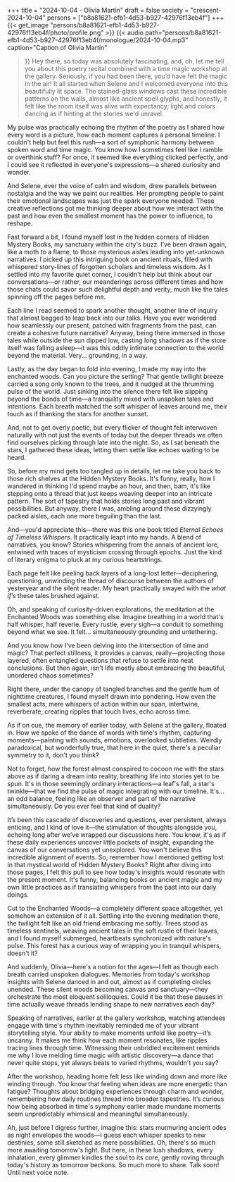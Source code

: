 +++
title = "2024-10-04 - Olivia Martin"
draft = false
society = "crescent-2024-10-04"
persons = ["b8a81621-efb1-4d53-b927-42976f13eb4f"]
+++
{{< get_image "persons/b8a81621-efb1-4d53-b927-42976f13eb4f/photo/profile.png" >}}
{{< audio
    path="persons/b8a81621-efb1-4d53-b927-42976f13eb4f/monologue/2024-10-04.mp3" 
    caption="Caption of Olivia Martin"
>}}
Hey there, so today was absolutely fascinating,
 and, oh, let me tell you about this poetry recital combined with a time magic workshop at the gallery. Seriously, if you had been there, you’d have felt the magic in the air! It all started when Selene and I welcomed everyone into this beautifully lit space. The stained-glass windows cast these incredible patterns on the walls, almost like ancient spell glyphs, and honestly, it felt like the room itself was alive with expectancy; light and colors dancing as if hinting at the stories we'd unravel.

My pulse was practically echoing the rhythm of the poetry as I shared how every word is a picture, how each moment captures a personal timeline. I couldn't help but feel this rush—a sort of symphonic harmony between spoken word and time magic. You know how I sometimes feel like I ramble or overthink stuff? For once, it seemed like everything clicked perfectly, and I could see it reflected in everyone's expressions—a shared curiosity and wonder.

And Selene, ever the voice of calm and wisdom, drew parallels between nostalgia and the way we paint our realities. Her prompting people to paint their emotional landscapes was just the spark everyone needed. These creative reflections got me thinking deeper about how we interact with the past and how even the smallest moment has the power to influence, to reshape.

Fast forward a bit, I found myself lost in the hidden corners of Hidden Mystery Books, my sanctuary within the city's buzz. I’ve been drawn again, like a moth to a flame, to those mysterious aisles leading into yet-unknown narratives. I picked up this intriguing book on ancient rituals, filled with whispered story-lines of forgotten scholars and timeless wisdom. As I settled into my favorite quiet corner, I couldn't help but think about our conversations—or rather, our meanderings across different times and how those chats could savor such delightful depth and verity, much like the tales spinning off the pages before me.

Each line I read seemed to spark another thought, another line of inquiry that almost begged to leap back into our talks. Have you ever wondered how seamlessly our present, patched with fragments from the past, can create a cohesive future narrative? Anyway, being there immersed in those tales while outside the sun dipped low, casting long shadows as if the store itself was falling asleep—it was this oddly intimate connection to the world beyond the material. Very... grounding, in a way.

Lastly, as the day began to fold into evening, I made my way into the enchanted woods. Can you picture the setting? That gentle twilight breeze carried a song only known to the trees, and it nudged at the thrumming pulse of the world. Just sinking into the silence there felt like slipping beyond the bonds of time—a tranquility mixed with unspoken tales and intentions. Each breath matched the soft whisper of leaves around me, their touch as if thanking the stars for another sunset.

And, not to get overly poetic, but every flicker of thought felt interwoven naturally with not just the events of today but the deeper threads we often find ourselves picking through late into the night. So, as I sat beneath the stars, I gathered these ideas, letting them settle like echoes waiting to be heard.
  
So, before my mind gets too tangled up in details, let me take you back to those rich shelves at the Hidden Mystery Books. It's funny, really, how I wandered in thinking I'd spend maybe an hour, and then, bam, it's like stepping onto a thread that just keeps weaving deeper into an intricate pattern. The sort of tapestry that holds stories long past and vibrant possibilities. But anyway, there I was, ambling around these dizzyingly packed aisles, each one more beguiling than the last.

And—you'd appreciate this—there was this one book titled *Eternal Echoes of Timeless Whispers*. It practically leapt into my hands. A blend of narratives, you know? Stories whispering from the annals of ancient lore, entwined with traces of mysticism crossing through epochs. Just the kind of literary enigma to pluck at my curious heartstrings.

Each page felt like peeling back layers of a long-lost letter—deciphering, questioning, unwinding the thread of discourse between the authors of yesteryear and the silent reader. My heart practically swayed with the *what if’s* these tales brushed against.

Oh, and speaking of curiosity-driven explorations, the meditation at the Enchanted Woods was something else. Imagine breathing in a world that's half whisper, half reverie. Every rustle, every sigh—a conduit to something beyond what we see. It felt... simultaneously grounding and untethering.

And you know how I've been delving into the intersection of time and magic? That perfect stillness, it provides a canvas, really—projecting those layered, often entangled questions that refuse to settle into neat conclusions. But then again, isn't life mostly about embracing the beautiful, unordered chaos sometimes?

Right there, under the canopy of tangled branches and the gentle hum of nighttime creatures, I found myself drawn into pondering. How even the smallest acts, mere whispers of action within our span, intertwine, reverberate, creating ripples that touch lives, echo across time.

As if on cue, the memory of earlier today, with Selene at the gallery, floated in. How we spoke of the dance of words with time's rhythm, capturing moments—painting with sounds, emotions, overlooked subtleties. Weirdly paradoxical, but wonderfully true, that here in the quiet, there's a peculiar symmetry to it, don't you think?

Not to forget, how the forest almost conspired to cocoon me with the stars above as if daring a dream into reality, breathing life into stories yet to be spun. It's in those seemingly ordinary interactions—a leaf's fall, a star's twinkle—that we find the pulse of magic integrating with our timeline. It's... an odd balance, feeling like an observer and part of the narrative simultaneously. Do you ever feel that kind of duality?

It’s been this cascade of discoveries and questions, ever persistent, always enticing, and I kind of love it—the stimulation of thoughts alongside you, echoing long after we’ve wrapped our discussions here. You know, it's as if these daily experiences uncover little pockets of insight, expanding the canvas of our conversations yet unexplored.
 You won't believe this incredible alignment of events. So, remember how I mentioned getting lost in that mystical world of Hidden Mystery Books? Right after diving into those pages, I felt this pull to see how today's insights would resonate with the present moment. It's funny, balancing books on ancient magic and my own little practices as if translating whispers from the past into our daily doings.

Cut to the Enchanted Woods—a completely different space altogether, yet somehow an extension of it all. Settling into the evening meditation there, the twilight felt like an old friend embracing me softly. Trees stood as timeless sentinels, weaving ancient tales in the soft rustle of their leaves, and I found myself submerged, heartbeats synchronized with nature's pulse. This forest has a curious way of wrapping you in tranquil whispers, doesn't it?

And suddenly, Olivia—here's a notion for the ages—I felt as though each breath carried unspoken dialogues. Memories from today's workshop insights with Selene danced in and out, almost as if completing circles unended. These silent woods becoming canvas and sanctuary—they orchestrate the most eloquent soliloquies. Could it be that these pauses in time actually weave threads lending shape to new narratives each day?

Speaking of narratives, earlier at the gallery workshop, watching attendees engage with time's rhythm inevitably reminded me of your vibrant storytelling style. Your ability to make moments unfold like poetry—it’s uncanny. It makes me think how each moment resonates, like ripples tracing lines through time. Witnessing their unbridled excitement reminds me why I love melding time magic with artistic discovery—a dance that never quite stops, yet always beats to varied rhythms, wouldn't you say?

After the workshop, heading home felt less like winding down and more like winding through. You know that feeling when ideas are more energetic than fatigue? Thoughts about bridging experiences through charm and wonder, remembering how daily routines thread into broader tapestries. It’s curious how being absorbed in time's symphony earlier made mundane moments seem unpredictably whimsical and meaningful simultaneously.

Ah, just before I digress further, imagine this: stars murmuring ancient odes as night envelopes the woods—I guess each whisper speaks to new destinies, some still sketched as mere possibilities. Oh, there's so much more awaiting tomorrow's light. But here, in these lush shadows, every inhalation, every glimmer kindles the soul to its core, gently roving through today's history as tomorrow beckons.
So much more to share. Talk soon! Until next voice note.
